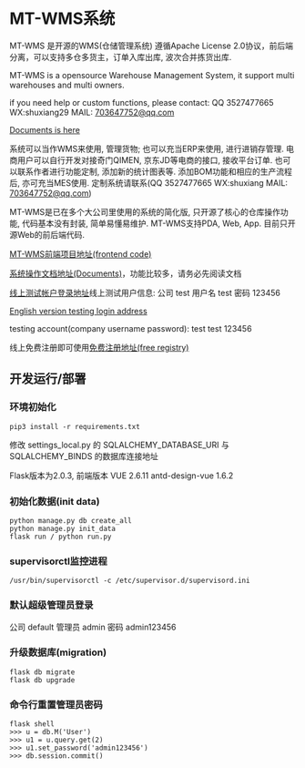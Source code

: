 # MT-WMS系统

MT-WMS 是开源的WMS(仓储管理系统)
遵循Apache License 2.0协议，前后端分离，可以支持多仓多货主，订单入库出库, 波次合并拣货出库.


MT-WMS is a opensource Warehouse Management System, it support multi warehouses and multi owners.

if you need help or custom functions, please contact: QQ 3527477665 WX:shuxiang29 MAIL: 703647752@qq.com

[Documents is here](http://47.96.118.117/static/wms-docs/mt-wms.html)


系统可以当作WMS来使用, 管理货物; 也可以充当ERP来使用, 进行进销存管理. 电商用户可以自行开发对接奇门QIMEN, 京东JD等电商的接口, 接收平台订单. 也可以联系作者进行功能定制, 添加新的统计图表等. 添加BOM功能和相应的生产流程后, 亦可充当MES使用. 定制系统请联系(QQ 3527477665 WX:shuxiang MAIL: 703647752@qq.com)

MT-WMS是已在多个大公司里使用的系统的简化版, 只开源了核心的仓库操作功能, 代码基本没有封装, 简单易懂易维护. MT-WMS支持PDA, Web, App. 目前只开源Web的前后端代码.


[MT-WMS前端项目地址(frontend code)](https://github.com/shuxiang/MT-WMS-Front)

[系统操作文档地址(Documents)](http://47.96.118.117/static/wms-docs/mt-wms.html)，功能比较多，请务必先阅读文档

[线上测试帐户登录地址](http://47.96.118.117:5070/auth/login)线上测试用户信息: 公司 test 用户名 test  密码 123456 

[English version testing login address](http://47.96.118.117:5070/auth/login/en)

testing account(company username password):  test  test 123456 

线上免费注册即可使用[免费注册地址(free registry)](https://wms.m-front.cn/auth/register)

## 开发运行/部署


### 环境初始化
```
pip3 install -r requirements.txt
```
修改 settings_local.py 的 SQLALCHEMY_DATABASE_URI 与 SQLALCHEMY_BINDS 的数据库连接地址

Flask版本为2.0.3, 前端版本 VUE 2.6.11 antd-design-vue 1.6.2


### 初始化数据(init data)
```
python manage.py db create_all
python manage.py init_data
flask run / python run.py
```

### supervisorctl监控进程
```
/usr/bin/supervisorctl -c /etc/supervisor.d/supervisord.ini
```

### 默认超级管理员登录 
公司 default
管理员 admin
密码 admin123456

### 升级数据库(migration)
```
flask db migrate
flask db upgrade
```

### 命令行重置管理员密码
```
flask shell
>>> u = db.M('User')
>>> u1 = u.query.get(2)
>>> u1.set_password('admin123456')
>>> db.session.commit()
```
